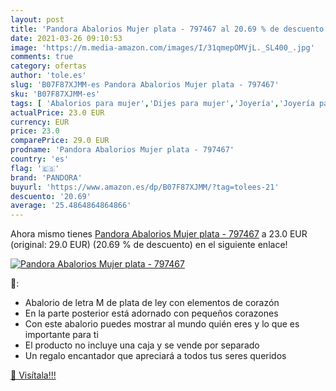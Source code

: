 ```yaml
---
layout: post
title: 'Pandora Abalorios Mujer plata - 797467 al 20.69 % de descuento'
date: 2021-03-26 09:10:53
image: 'https://m.media-amazon.com/images/I/31qmepOMVjL._SL400_.jpg'
comments: true
category: ofertas
author: 'tole.es'
slug: 'B07F87XJMM-es Pandora Abalorios Mujer plata - 797467'
sku: 'B07F87XJMM-es'
tags: [ 'Abalorios para mujer','Dijes para mujer','Joyería','Joyería para mujer','pandora', ]
actualPrice: 23.0 EUR
currency: EUR
price: 23.0
comparePrice: 29.0 EUR
prodname: 'Pandora Abalorios Mujer plata - 797467'
country: 'es'
flag: '🇪🇸'
brand: 'PANDORA'
buyurl: 'https://www.amazon.es/dp/B07F87XJMM/?tag=tolees-21'
descuento: '20.69'
average: '25.4864864864866'
---
```


Ahora mismo tienes [Pandora Abalorios Mujer plata - 797467](https://www.amazon.es/dp/B07F87XJMM/?tag=tolees-21) a 23.0 EUR (original: 29.0 EUR) (20.69 %  de descuento) en el siguiente enlace!

[![Pandora Abalorios Mujer plata - 797467](https://m.media-amazon.com/images/I/31qmepOMVjL._SL400_.jpg)](https://www.amazon.es/dp/B07F87XJMM/?tag=tolees-21)

🔎:

- Abalorio de letra M de plata de ley con elementos de corazón
- En la parte posterior está adornado con pequeños corazones
- Con este abalorio puedes mostrar al mundo quién eres y lo que es importante para ti
- El producto no incluye una caja y se vende por separado
- Un regalo encantador que apreciará a todos tus seres queridos

[🛒 Visítala!!!](https://www.amazon.es/dp/B07F87XJMM/?tag=tolees-21)
